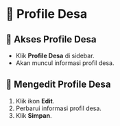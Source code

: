 # 🏡 Profile Desa

## **📌 Akses Profile Desa**

- Klik **Profile Desa** di sidebar.
- Akan muncul informasi profil desa.

## **📌 Mengedit Profile Desa**

1. Klik ikon **Edit**.
2. Perbarui informasi profil desa.
3. Klik **Simpan**.
